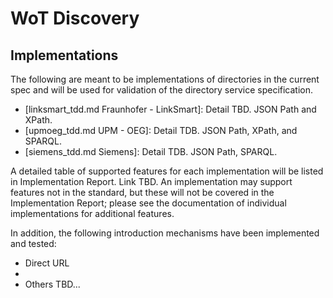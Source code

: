 # WoT Discovery
## Implementations
The following are meant to be implementations of directories in the current spec and will be used for validation of the directory service specification.

* [linksmart_tdd.md Fraunhofer - LinkSmart]: Detail TBD.  JSON Path and XPath.
* [upmoeg_tdd.md UPM - OEG]: Detail TDB.  JSON Path, XPath, and SPARQL.
* [siemens_tdd.md Siemens]: Detail TDB.  JSON Path, SPARQL.

A detailed table of supported features for each implementation will be listed in Implementation Report.  Link TBD.
An implementation may support features not in the standard, but these will not be covered in the 
Implementation Report; please see the documentation of individual implementations for additional features.

In addition, the following introduction mechanisms have been implemented and tested:
* Direct URL
* [link DNS-SD/mDNS]: Hitachi
* Others TBD...
